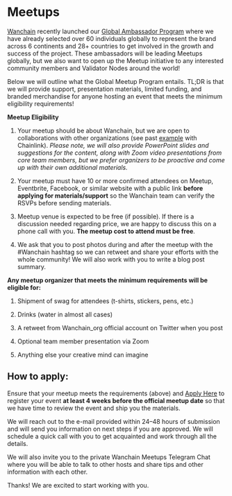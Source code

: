 # Meetups

[Wanchain](http://www.wanchain.org) recently launched our [Global Ambassador Program](community/ambassadors) where we have already selected over 60 individuals globally to represent the brand across 6 continents and 28+ countries to get involved in the growth and success of the project. These ambassadors will be leading Meetups globally, but we also want to open up the Meetup initiative to any interested community members and Validator Nodes around the world!

Below we will outline what the Global Meetup Program entails. TL;DR is that we will provide support, presentation materials, limited funding, and branded merchandise for anyone hosting an event that meets the minimum eligibility requirements!

**Meetup Eligibility**

1. Your meetup should be about Wanchain, but we are open to collaborations with other organizations (see past [example](https://www.meetup.com/Chainlink-New-York/events/260856712/) with Chainlink). *Please note, we will also provide PowerPoint slides and suggestions for the content, along with Zoom video presentations from core team members, but we prefer organizers to be proactive and come up with their own additional materials.*

1. Your meetup must have 10 or more confirmed attendees on Meetup, Eventbrite, Facebook, or similar website with a public link **before applying for materials/support** so the Wanchain team can verify the RSVPs before sending materials.

1. Meetup venue is expected to be free (if possible). If there is a discussion needed regarding price, we are happy to discuss this on a phone call with you. **The meetup cost to attend must be free**.

1. We ask that you to post photos during and after the meetup with the #Wanchain hashtag so we can retweet and share your efforts with the whole community! We will also work with you to write a blog post summary.

**Any meetup organizer that meets the minimum requirements will be eligible for:**

1. Shipment of swag for attendees (t-shirts, stickers, pens, etc.)

2. Drinks (water in almost all cases)

3. A retweet from Wanchain_org official account on Twitter when you post

4. Optional team member presentation via Zoom

5. Anything else your creative mind can imagine

## How to apply:

Ensure that your meetup meets the requirements (above) and [Apply Here](https://forms.office.com/Pages/ResponsePage.aspx?id=VPnN3XSIEEqLYwFUDjqIlhDN00eQ8opLu9Rbjur15g5UMjVGVzdZOUlLNjNJUkdKQU1QNjBVUFdFSy4u) to register your event **at least 4 weeks before the official meetup date** so that we have time to review the event and ship you the materials.

We will reach out to the e-mail provided within 24–48 hours of submission and will send you information on next steps if you are approved. We will schedule a quick call with you to get acquainted and work through all the details.

We will also invite you to the private Wanchain Meetups Telegram Chat where you will be able to talk to other hosts and share tips and other information with each other.

Thanks! We are excited to start working with you.




